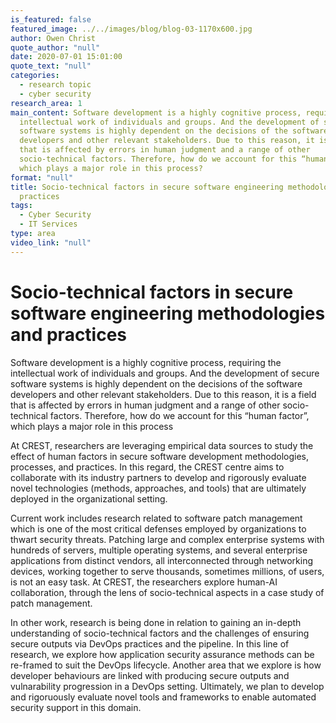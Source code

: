 ```yaml
---
is_featured: false
featured_image: ../../images/blog/blog-03-1170x600.jpg
author: Owen Christ
quote_author: "null"
date: 2020-07-01 15:01:00
quote_text: "null"
categories:
  - research topic
  - cyber security
research_area: 1
main_content: Software development is a highly cognitive process, requiring the
  intellectual work of individuals and groups. And the development of secure
  software systems is highly dependent on the decisions of the software
  developers and other relevant stakeholders. Due to this reason, it is a field
  that is affected by errors in human judgment and a range of other
  socio-technical factors. Therefore, how do we account for this “human factor”,
  which plays a major role in this process?
format: "null"
title: Socio-technical factors in secure software engineering methodologies and
  practices
tags:
  - Cyber Security
  - IT Services
type: area
video_link: "null"
---
```

# Socio-technical factors in secure software engineering methodologies and practices

Software development is a highly cognitive process, requiring the intellectual work of individuals and groups. And the development of secure software systems is highly dependent on the decisions of the software developers and other relevant stakeholders. Due to this reason, it is a field that is affected by errors in human judgment and a range of other socio-technical factors. Therefore, how do we account for this “human factor”, which plays a major role in this process

At CREST, researchers are leveraging empirical data sources to study the effect of human factors in secure software development methodologies, processes, and practices. In this regard, the CREST centre aims to collaborate with its industry partners to develop and rigorously evaluate novel technologies (methods, approaches, and tools) that are ultimately deployed in the organizational setting.

Current work includes research related to software patch management which is one of the most critical defenses employed by organizations to thwart security threats. Patching large and complex enterprise systems with hundreds of servers, multiple operating systems, and several enterprise applications from distinct vendors, all interconnected through networking devices, working together to serve thousands, sometimes millions, of users, is not an easy task. At CREST, the researchers explore human-AI collaboration, through the lens of socio-technical aspects in a case study of patch management. 

In other work, research is being done in relation to gaining an in-depth understanding of socio-technical factors and the challenges of ensuring secure outputs via DevOps practices and the pipeline.  In this line of research, we explore how application security assurance methods can be re-framed to suit the DevOps lifecycle. Another area that we explore is how developer behaviours are linked with producing secure outputs and vulnarability progression in a DevOps setting. Ultimately, we plan to develop and rigoruously evaluate novel tools and frameworks to enable automated security support in this domain.